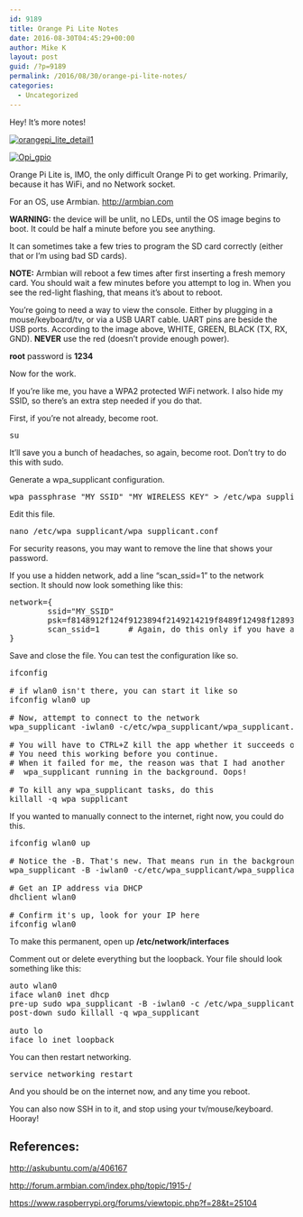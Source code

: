 ```yaml
---
id: 9189
title: Orange Pi Lite Notes
date: 2016-08-30T04:45:29+00:00
author: Mike K
layout: post
guid: /?p=9189
permalink: /2016/08/30/orange-pi-lite-notes/
categories:
  - Uncategorized
---
```

Hey! It&#8217;s more notes!

[<img src="/wp-content/uploads/2016/08/orangepi_lite_detail1-640x482.jpg" alt="orangepi_lite_detail1" width="640" height="482" class="aligncenter size-large wp-image-9190" srcset="/wp-content/uploads/2016/08/orangepi_lite_detail1-640x482.jpg 640w, /wp-content/uploads/2016/08/orangepi_lite_detail1-450x339.jpg 450w, /wp-content/uploads/2016/08/orangepi_lite_detail1.jpg 816w" sizes="(max-width: 640px) 100vw, 640px" />](/wp-content/uploads/2016/08/orangepi_lite_detail1.jpg)

[<img src="/wp-content/uploads/2016/08/Opi_gpio-640x560.png" alt="Opi_gpio" width="640" height="560" class="aligncenter size-large wp-image-9191" srcset="/wp-content/uploads/2016/08/Opi_gpio-640x560.png 640w, /wp-content/uploads/2016/08/Opi_gpio-450x394.png 450w, /wp-content/uploads/2016/08/Opi_gpio.png 800w" sizes="(max-width: 640px) 100vw, 640px" />](/wp-content/uploads/2016/08/Opi_gpio.png)

Orange Pi Lite is, IMO, the only difficult Orange Pi to get working. Primarily, because it has WiFi, and no Network socket.

For an OS, use Armbian. http://armbian.com

**WARNING:** the device will be unlit, no LEDs, until the OS image begins to boot. It could be half a minute before you see anything.

It can sometimes take a few tries to program the SD card correctly (either that or I&#8217;m using bad SD cards).

**NOTE:** Armbian will reboot a few times after first inserting a fresh memory card. You should wait a few minutes before you attempt to log in. When you see the red-light flashing, that means it&#8217;s about to reboot.

You&#8217;re going to need a way to view the console. Either by plugging in a mouse/keyboard/tv, or via a USB UART cable. UART pins are beside the USB ports. According to the image above, WHITE, GREEN, BLACK (TX, RX, GND). **NEVER** use the red (doesn&#8217;t provide enough power).

**root** password is **1234**

Now for the work.

If you&#8217;re like me, you have a WPA2 protected WiFi network. I also hide my SSID, so there&#8217;s an extra step needed if you do that.

First, if you&#8217;re not already, become root.

<pre class="lang:default decode:true " >su</pre>

It&#8217;ll save you a bunch of headaches, so again, become root. Don&#8217;t try to do this with sudo.

Generate a wpa_supplicant configuration.

<pre class="lang:default decode:true " >wpa_passphrase "MY_SSID" "MY_WIRELESS_KEY" &gt; /etc/wpa_supplicant/wpa_supplicant.conf</pre>

Edit this file.

<pre class="lang:default decode:true " >nano /etc/wpa_supplicant/wpa_supplicant.conf</pre>

For security reasons, you may want to remove the line that shows your password.

If you use a hidden network, add a line &#8220;scan_ssid=1&#8221; to the network section. It should now look something like this:

<pre class="lang:default decode:true " >network={
        ssid="MY_SSID"
        psk=f8148912f124f9123894f2149214219f8489f12498f12893f49f8234f
        scan_ssid=1      # Again, do this only if you have a hidden SSID
}
</pre>

Save and close the file. You can test the configuration like so.

<pre class="lang:default decode:true " >ifconfig

# if wlan0 isn't there, you can start it like so
ifconfig wlan0 up

# Now, attempt to connect to the network
wpa_supplicant -iwlan0 -c/etc/wpa_supplicant/wpa_supplicant.conf

# You will have to CTRL+Z kill the app whether it succeeds or not.
# You need this working before you continue.
# When it failed for me, the reason was that I had another 
#  wpa_supplicant running in the background. Oops!

# To kill any wpa_supplicant tasks, do this
killall -q wpa_supplicant</pre>

If you wanted to manually connect to the internet, right now, you could do this.

<pre class="lang:default decode:true " >ifconfig wlan0 up

# Notice the -B. That's new. That means run in the background
wpa_supplicant -B -iwlan0 -c/etc/wpa_supplicant/wpa_supplicant.conf

# Get an IP address via DHCP
dhclient wlan0

# Confirm it's up, look for your IP here
ifconfig wlan0</pre>

To make this permanent, open up **/etc/network/interfaces**

Comment out or delete everything but the loopback. Your file should look something like this:

<pre class="lang:default decode:true " >auto wlan0
iface wlan0 inet dhcp
pre-up sudo wpa_supplicant -B -iwlan0 -c /etc/wpa_supplicant/wpa_supplicant.conf
post-down sudo killall -q wpa_supplicant

auto lo
iface lo inet loopback
</pre>

You can then restart networking.

<pre class="lang:default decode:true " >service networking restart</pre>

And you should be on the internet now, and any time you reboot.

You can also now SSH in to it, and stop using your tv/mouse/keyboard. Hooray!

## References:

http://askubuntu.com/a/406167
  
http://forum.armbian.com/index.php/topic/1915-/
  
https://www.raspberrypi.org/forums/viewtopic.php?f=28&t=25104